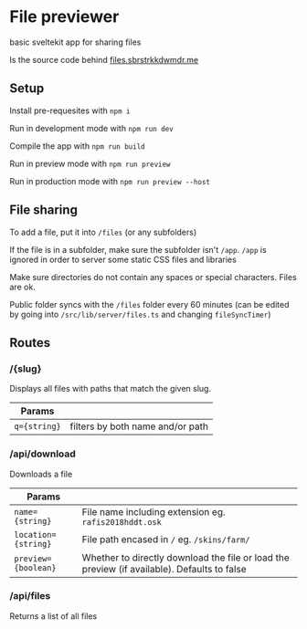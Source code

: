 # File previewer

basic sveltekit app for sharing files

Is the source code behind [files.sbrstrkkdwmdr.me](https://files.sbrstrkkdwmdr.me/)

## Setup

Install pre-requesites with `npm i`

Run in development mode with `npm run dev`

Compile the app with `npm run build`

Run in preview mode with `npm run preview`

Run in production mode with `npm run preview --host`

## File sharing

To add a file, put it into `/files` (or any subfolders)

If the file is in a subfolder, make sure the subfolder isn't `/app`. `/app` is ignored in order to server some static CSS files and libraries

Make sure directories do not contain any spaces or special characters. Files are ok.

Public folder syncs with the `/files` folder every 60 minutes (can be edited by going into `/src/lib/server/files.ts` and changing `fileSyncTimer`)

## Routes

### /{slug}

Displays all files with paths that match the given slug.

| Params       |                                  |
| ------------ | -------------------------------- |
| `q={string}` | filters by both name and/or path |

### /api/download

Downloads a file

| Params              |                                                                                             |
| ------------------- | ------------------------------------------------------------------------------------------- |
| `name={string}`     | File name including extension eg. `rafis2018hddt.osk`                                       |
| `location={string}` | File path encased in `/` eg. `/skins/farm/`                                                 |
| `preview={boolean}` | Whether to directly download the file or load the preview (if available). Defaults to false |

### /api/files

Returns a list of all files
